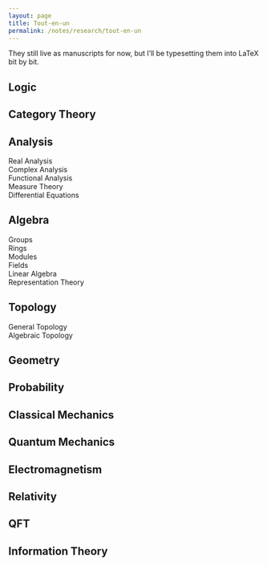 ```yaml
---
layout: page
title: Tout-en-un
permalink: /notes/research/tout-en-un
---
```

  They still live as manuscripts for now, but I’ll be typesetting them into LaTeX bit by bit.
  
<h2>Logic</h2>

<h2>Category Theory</h2>

<h2>Analysis</h2>
<dl>
  <dt>Real Analysis</dt>

  <dt>Complex Analysis</dt>

  <dt>Functional Analysis</dt>

  <dt>Measure Theory</dt>

  <dt>Differential Equations</dt>
</dl>

<h2>Algebra</h2>
<dl>
  <dt>Groups</dt>

  <dt>Rings</dt>

  <dt>Modules</dt>

  <dt>Fields</dt>

  <dt>Linear Algebra</dt>

  <dt>Representation Theory</dt> 
</dl>

<h2>Topology</h2>
<dl>
  <dt>General Topology</dt>

  <dt>Algebraic Topology</dt>
</dl>

<h2>Geometry</h2>

<h2>Probability</h2>

<h2>Classical Mechanics</h2>

<h2>Quantum Mechanics</h2>

<h2>Electromagnetism</h2>

<h2>Relativity</h2>

<h2>QFT</h2>

<h2>Information Theory</h2>
